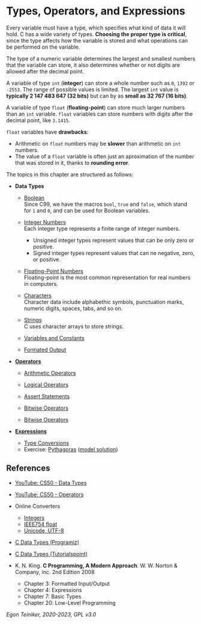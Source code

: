 # Types, Operators, and Expressions

Every variable must have a type, which specifies what kind of data it will hold.
C has a wide variety of types.
**Choosing the proper type is critical**, since the type affects how the variable 
is stored and what operations can be performed on the variable.

The type of a numeric variable determines the largest and smallest numbers that 
the variable can store, it also determines whether or not digits are allowed after 
the decimal point.

A variable of type `int` (**integer**) can store a whole number such as `0`, `1392` 
or `-2553`.
The range of possible values is limited. The largest `int` value is 
**typically 2 147 483 647 (32 bits)** but can by as **small as 32 767 (16 bits)**. 

A variable of type `float` (**floating-point**) can store much larger numbers than 
an `int` variable.
`float` variables can store numbers with digits after the decimal point, like `3.1415`.

`float` variables have **drawbacks**:
* Arithmetic on `float` numbers may be **slower** than arithmetic on `int` numbers.
* The value of a `float` variable is often just an aproximation of the number that 
  was stored in it, thanks to **rounding error**.

The topics in this chapter are structured as follows:

* **Data Types**
  * [Boolean](types/boolean)\
      Since C99, we have the macros `bool`, `true` and `false`, which stand for `1` 
      and `0`, and can be used for Boolean variables.

  * [Integer Numbers](types/integer)\
      Each integer type represents a finite range of integer numbers. 
      * Unsigned integer types represent values that can be only zero or positive.
      * Signed integer types represent values that can ne negative, zero, or positive.
    
  * [Floating-Point Numbers](types/floating-point)\
      Floating-point is the most common representation for real numbers in computers.

  * [Characters](types/characters)\
      Character data include alphabethic symbols, punctuation marks, numeric digits, spaces, tabs, and so on.

  * [Strings](types/strings)\
      C uses character arrays to store strings.

  * [Variables and Constants](types/variables-and-constants/)

  * [Formated Output](types/formated-output)

* [**Operators**](operators) 
    * [Arithmetic Operators](operators/arithmetic/)

    * [Logical Operators](operators/logical/)
    
    * [Assert Statements](operators/logical/assert/)

    * [Bitwise Operators](operators/bitwise/)  
      
    * [Bitwise Operators](operators/bitwise-operators)

* [**Expressions**](expressions)
  * [Type Conversions](type-conversions/)
  * Exercise: [Pythagoras](pythagoras-exercise)
      ([model solution](pythagoras))


## References
* [YouTube: CS50 - Data Types](https://youtu.be/Fc9htmvVZ9U)
* [YouTube: CS50 - Operators](https://youtu.be/f1xZf4iJDWE) 

* Online Converters
    * [Integers](https://www.rapidtables.com/convert/number/decimal-to-binary.html)
    * [IEEE754 float](https://www.binaryconvert.com/convert_float.html)
    * [Unicode, UTF-8](https://onlinedevtools.in/unicode-converter)

* [C Data Types (Programiz)](https://www.programiz.com/c-programming/c-data-types)

* [C Data Types (Tutorialspoint)](https://www.tutorialspoint.com/cprogramming/c_data_types.htm)

* K. N. King. **C Programming, A Modern Approach**. W. W. Norton & Company, inc. 2nd Edition 2008
  * Chapter 3: Formatted Input/Output 
  * Chapter 4: Expressions  
  * Chapter 7: Basic Types
  * Chapter 20: Low-Level Programming
  
*Egon Teiniker, 2020-2023, GPL v3.0* 
